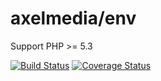 # axelmedia/env

Support PHP >= 5.3

[![Build Status](https://travis-ci.org/axelmedia/env.svg?branch=master)](https://travis-ci.org/axelmedia/env)
[![Coverage Status](https://coveralls.io/repos/github/axelmedia/env/badge.svg?branch=master)](https://coveralls.io/github/axelmedia/env?branch=master)
